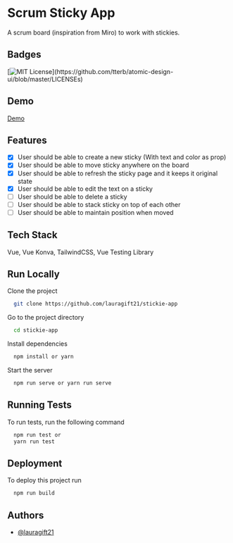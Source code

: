 
# Scrum Sticky App

A scrum board (inspiration from Miro) to work with stickies.

## Badges
[![MIT License](https://img.shields.io/apm/l/atomic-design-ui.svg?)](https://github.com/tterb/atomic-design-ui/blob/master/LICENSEs)

## Demo

[Demo](/link)
## Features
- [x]  User should be able to create a new sticky (With text and color as prop)
- [x]  User should be able to move sticky anywhere on the board
- [x]  User should be able to refresh the sticky page and it keeps it original state
- [x]  User should be able to edit the text on a sticky
- [ ]  User should be able to delete a sticky
- [ ]  User should be able to stack sticky on top of each other
- [ ]  User should be able to maintain position when moved
## Tech Stack

Vue, Vue Konva, TailwindCSS, Vue Testing Library
    
## Run Locally

Clone the project

```bash
  git clone https://github.com/lauragift21/stickie-app
```

Go to the project directory

```bash
  cd stickie-app
```

Install dependencies

```bash
  npm install or yarn 
```

Start the server

```bash
  npm run serve or yarn run serve
```

  
## Running Tests

To run tests, run the following command

```bash
  npm run test or
  yarn run test
```

## Deployment

To deploy this project run

```bash
  npm run build
```

## Authors

- [@lauragift21](https://www.github.com/lauragift21)

  
